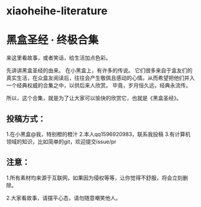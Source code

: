 # xiaoheihe-literature
# 黑盒圣经 · 终极合集

来这里看故事，或者笑话，给生活加点色彩。

先讲讲黑盒圣经的由来。
在小黑盒上，有许多的传说。
它们很多来自于盒友们的真实生活，在众盒友阅读后，往往会产生敬佩且感动的心情。从而希望把他们并入一个经典权威的合集之中，以供后来人欣赏。
毕竟，岁月恒久远，经典永流传。

所以，这个合集，就是为了让大家可以愉快的欣赏它，也就是《黑盒圣经》。

## 投稿方式：
1.在小黑盒@我，特别橙的橙汁
2.本人qq1596920983，联系我投稿
3.有计算机领域的知识，比如简单的git，欢迎提交issue/pr


## 注意：
1.所有素材均来源于互联网，如果因为侵权等等，让你觉得不舒服，将会立刻删除。

2.大家看故事，请摆平心态，请勿随意嘲笑他人。
